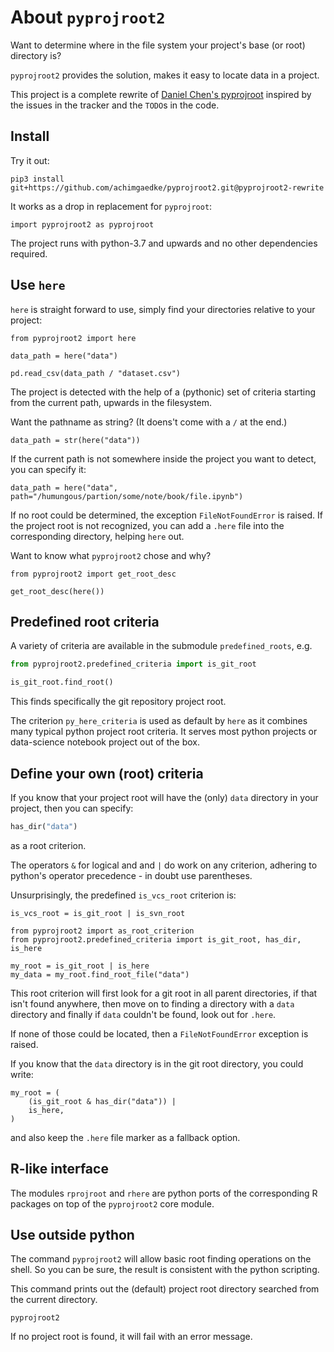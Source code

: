 # About `pyprojroot2`

Want to determine where in the file system your project's base (or root) directory is?

`pyprojroot2` provides the solution, makes it easy to locate data in a project.

This project is a complete rewrite of [Daniel Chen's pyprojroot](https://github.com/chendaniely/pyprojroot)
inspired by  the issues in the tracker and the `TODO`s in the code.

## Install

Try it out:

```shell
pip3 install git+https://github.com/achimgaedke/pyprojroot2.git@pyprojroot2-rewrite
```

It works as a drop in replacement for `pyprojroot`:

```python3
import pyprojroot2 as pyprojroot
```

The project runs with python-3.7 and upwards and no other dependencies
required.

## Use `here`

`here` is straight forward to use, simply find your directories relative to
your project:

```python3
from pyprojroot2 import here

data_path = here("data")

pd.read_csv(data_path / "dataset.csv")
```

The project is detected with the help of a (pythonic) set of criteria starting
from the current path, upwards in the filesystem.

Want the pathname as string? (It doens't come with a `/` at the end.)

```python3
data_path = str(here("data"))
```

If the current path is not somewhere inside the project you want to detect,
you can specify it:

```pyton3
data_path = here("data", path="/humungous/partion/some/note/book/file.ipynb")
```

If no root could be determined, the exception `FileNotFoundError` is raised.
If the project root is not recognized, you can add a `.here` file into the
corresponding directory, helping `here` out.

Want to know what `pyprojroot2` chose and why?

```python3
from pyprojroot2 import get_root_desc

get_root_desc(here())
```

## Predefined root criteria

A variety of criteria are available in the submodule `predefined_roots`, e.g.

```python
from pyprojroot2.predefined_criteria import is_git_root

is_git_root.find_root()
```

This finds specifically the git repository project root.

The criterion `py_here_criteria` is used as default by `here` as it combines
many typical python project root criteria. It serves most python projects or
data-science notebook project out of the box.

## Define your own (root) criteria

If you know that your project root will have the (only) `data` directory in
your project, then you can specify:

```python
has_dir("data")
```

as a root criterion.

The operators `&` for logical and and `|` do work on any criterion,
adhering to python's operator precedence - in doubt use parentheses.

Unsurprisingly, the predefined `is_vcs_root` criterion is:

```python3
is_vcs_root = is_git_root | is_svn_root
```

```python3
from pyprojroot2 import as_root_criterion
from pyprojroot2.predefined_criteria import is_git_root, has_dir, is_here

my_root = is_git_root | is_here
my_data = my_root.find_root_file("data")
```

This root criterion will first look for a git root in all parent directories,
if that isn't found anywhere, then move on to finding a directory with a
`data` directory and finally if `data` couldn't be found, look out for `.here`.

If none of those could be located, then a `FileNotFoundError` exception
is raised.

If you know that the `data` directory is in the git root directory, you
could write:

```python3
my_root = (
    (is_git_root & has_dir("data")) |
    is_here,
)
```

and also keep the `.here` file marker as a fallback option.

## R-like interface

The modules `rprojroot` and `rhere` are python ports of the corresponding
R packages on top of the `pyprojroot2` core module. 

## Use outside python

The command `pyprojroot2` will allow basic root finding operations on
the shell. So you can be sure, the result is consistent with the python
scripting.

This command prints out the (default) project root directory searched from the
current directory.

```shell
pyprojroot2
```

If no project root is found, it will fail with an error message.
